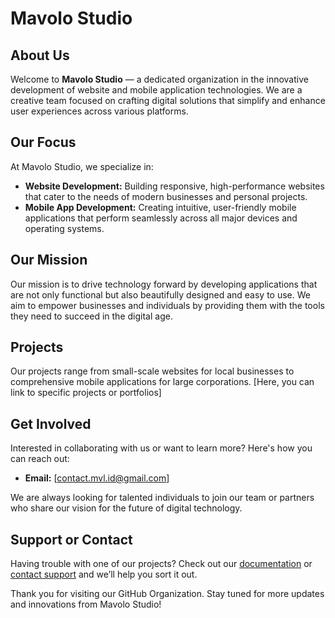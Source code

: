 # Mavolo Studio

## About Us
Welcome to **Mavolo Studio** — a dedicated organization in the innovative development of website and mobile application technologies. We are a creative team focused on crafting digital solutions that simplify and enhance user experiences across various platforms.

## Our Focus
At Mavolo Studio, we specialize in:
- **Website Development:** Building responsive, high-performance websites that cater to the needs of modern businesses and personal projects.
- **Mobile App Development:** Creating intuitive, user-friendly mobile applications that perform seamlessly across all major devices and operating systems.

## Our Mission
Our mission is to drive technology forward by developing applications that are not only functional but also beautifully designed and easy to use. We aim to empower businesses and individuals by providing them with the tools they need to succeed in the digital age.

## Projects
Our projects range from small-scale websites for local businesses to comprehensive mobile applications for large corporations. [Here, you can link to specific projects or portfolios]

## Get Involved
Interested in collaborating with us or want to learn more? Here's how you can reach out:
- **Email:** [contact.mvl.id@gmail.com]

We are always looking for talented individuals to join our team or partners who share our vision for the future of digital technology.

## Support or Contact
Having trouble with one of our projects? Check out our [documentation](URL-to-documentation) or [contact support](mailto:contact.mvl.id@gmail.com) and we’ll help you sort it out.

Thank you for visiting our GitHub Organization. Stay tuned for more updates and innovations from Mavolo Studio!

